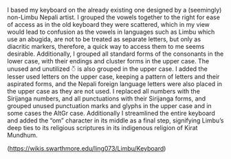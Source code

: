 I based my keyboard on the already existing one designed by a (seemingly) non-Limbu Nepali artist. I grouped the vowels together to the right for ease of access as in the old keyboard they were scattered, which in my view would lead to confusion as the vowels in languages such as Limbu which use an abugida, are not to be treated as separate letters, but only as diacritic markers, therefore, a quick way to access them to me seems desirable. Additionally, I grouped all standard forms of the consonants in the lower case, with their endings and cluster forms in the upper case. The unused and unutilized ᤨ is also grouped in the upper case. I added the lesser used letters on the upper case, keeping a pattern of letters and their aspirated forms, and the Nepali foreign language letters were also placed in the upper case as they are not used. I replaced all numbers with the Sirijanga numbers, and all punctuations with their Sirijanga forms, and grouped unused punctuation marks and glyphs in the upper case and in some cases the AltGr case. Additionally I streamlined the entire keyboard and added the “om” character in its middle as a final step, signifying Limbu’s deep ties to its religious scriptures in its indigenous religion of Kirat Mundhum.

(https://wikis.swarthmore.edu/ling073/Limbu/Keyboard)

